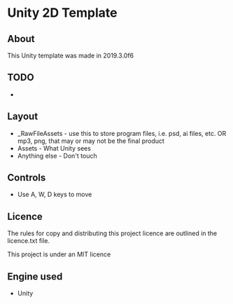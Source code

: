 
# Unity 2D Template

## About

This Unity template was made in 2019.3.0f6

## TODO

* 

## Layout

* _RawFileAssets - use this to store program files, i.e. psd, ai files, etc. OR mp3, png, that may or may not be the final product
* Assets - What Unity sees
* Anything else - Don't touch

## Controls

* Use A, W, D keys to move

## Licence

The rules for copy and distributing this project licence are
outlined in the licence.txt file.

This project is under an MIT licence

## Engine used

* Unity

